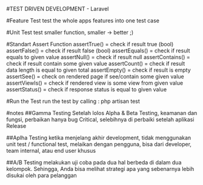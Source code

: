 #TEST DRIVEN DEVELOPMENT - Laravel

#Feature Test
test the whole apps features into one test case

#Unit Test
test smaller function, smaller -> better ;)

#Standart Assert Function
assertTrue()        = check if result true (bool)
assertFalse()       = check if result false (bool)
assertEquals()      = check if result equals to given value
assertNull()        = check if result null
assertContains()    = check if result contain some given value
assertCount()       = check if result data length is equal to given total
assertEmpty()       = check if result is empty
assertSee()         = check on rendered page if see/contain some given value
assertViewIs()      = check if rendered view is some view from given value
assertStatus()      = check if response status is equal to given value 

#Run the Test
run the test by calling : php artisan test

#notes 
##Gamma Testing
Setelah lolos Alpha & Beta Testing, keamanan dan fungsi, perbaikan hanya bug Critical, selebihnya di perbaiki setelah aplikasi Release

##Aplha Testing
ketika menjelang akhir development, tidak menggunakan unit test / functional test, melaikan dengan pengguna, bisa dari developer, team internal, atau end user khusus

##A/B Testing
melakukan uji coba pada dua hal berbeda di dalam dua kelompok. Sehingga, Anda bisa melihat strategi apa yang sebenarnya lebih disukai oleh para pelanggan